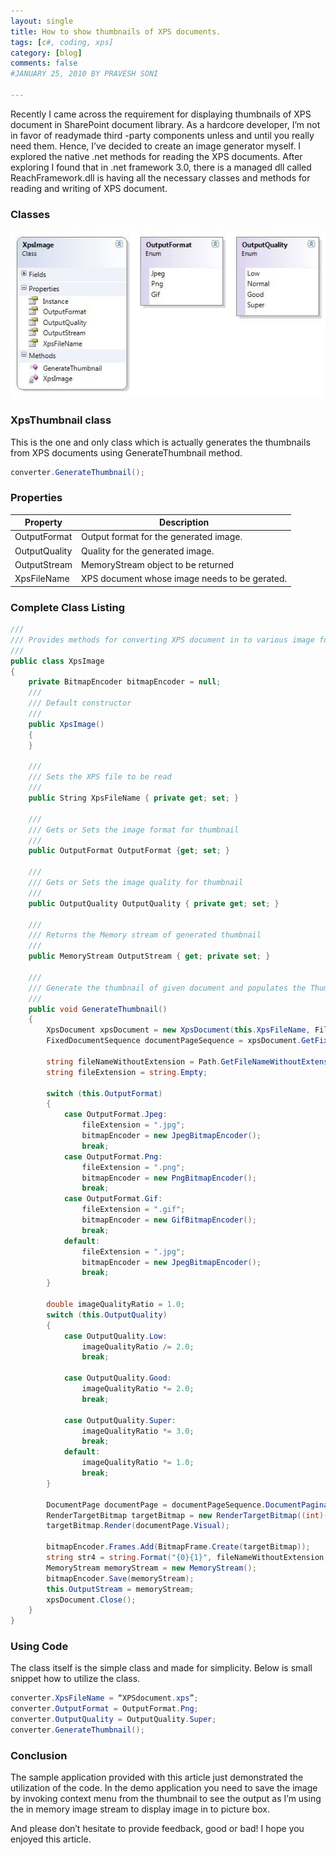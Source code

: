 ```yaml
---
layout: single
title: How to show thumbnails of XPS documents.
tags: [c#, coding, xps]
category: [blog]
comments: false
#JANUARY 25, 2010 BY PRAVESH SONI

---
```


Recently I came across the requirement for displaying thumbnails of XPS document in SharePoint document library. As a hardcore developer, I’m not in favor of readymade third -party components unless and until you really need them. Hence, I’ve decided to create an image generator myself. I explored the native .net methods for reading the XPS documents. After exploring I found that in .net framework 3.0, there is a managed dll called ReachFramework.dll is having all the necessary classes and methods for reading and writing of XPS document.

### Classes
![Class diagram - XPS document thumbnail generation](/siteassets/images/ClassDiagram.jpg "Class diagram - XPS document thumbnail generation")

### XpsThumbnail class

This is the one and only class which is actually generates the thumbnails from XPS documents using GenerateThumbnail method.

```csharp
converter.GenerateThumbnail();
```

### Properties

| Property          | Description                                   |
| ----------------- | --------------------------------------------  |
| OutputFormat	    | Output format for the generated image.        |
| OutputQuality	    | Quality for the generated image.              |
| OutputStream	    | MemoryStream object to be returned            |
| XpsFileName	    | XPS document whose image needs to be gerated. |



### Complete Class Listing

```csharp
///
/// Provides methods for converting XPS document in to various image format
///
public class XpsImage
{
    private BitmapEncoder bitmapEncoder = null;
    ///
    /// Default constructor
    ///
    public XpsImage()
    {
    }

    ///
    /// Sets the XPS file to be read
    ///
    public String XpsFileName { private get; set; }

    ///
    /// Gets or Sets the image format for thumbnail
    ///
    public OutputFormat OutputFormat {get; set; }

    ///
    /// Gets or Sets the image quality for thumbnail
    ///
    public OutputQuality OutputQuality { private get; set; }

    ///
    /// Returns the Memory stream of generated thumbnail
    ///
    public MemoryStream OutputStream { get; private set; }

    ///
    /// Generate the thumbnail of given document and populates the ThumbnailStream property
    ///
    public void GenerateThumbnail()
    {
        XpsDocument xpsDocument = new XpsDocument(this.XpsFileName, FileAccess.Read);
        FixedDocumentSequence documentPageSequence = xpsDocument.GetFixedDocumentSequence();

        string fileNameWithoutExtension = Path.GetFileNameWithoutExtension(this.XpsFileName);
        string fileExtension = string.Empty;

        switch (this.OutputFormat)
        {
            case OutputFormat.Jpeg:
                fileExtension = ".jpg";
                bitmapEncoder = new JpegBitmapEncoder();
                break;
            case OutputFormat.Png:
                fileExtension = ".png";
                bitmapEncoder = new PngBitmapEncoder();
                break;
            case OutputFormat.Gif:
                fileExtension = ".gif";
                bitmapEncoder = new GifBitmapEncoder();
                break;
            default:
                fileExtension = ".jpg";
                bitmapEncoder = new JpegBitmapEncoder();
                break;
        }

        double imageQualityRatio = 1.0;
        switch (this.OutputQuality)
        {
            case OutputQuality.Low:
                imageQualityRatio /= 2.0;
                break;

            case OutputQuality.Good:
                imageQualityRatio *= 2.0;
                break;

            case OutputQuality.Super:
                imageQualityRatio *= 3.0;
                break;
            default:
                imageQualityRatio *= 1.0;
                break;
        }

        DocumentPage documentPage = documentPageSequence.DocumentPaginator.GetPage(0);
        RenderTargetBitmap targetBitmap = new RenderTargetBitmap((int)(documentPage.Size.Width * imageQualityRatio), (int)(documentPage.Size.Height * imageQualityRatio), 96.0 * imageQualityRatio, 96.0 * imageQualityRatio, PixelFormats.Pbgra32);
        targetBitmap.Render(documentPage.Visual);

        bitmapEncoder.Frames.Add(BitmapFrame.Create(targetBitmap));
        string str4 = string.Format("{0}{1}", fileNameWithoutExtension, fileExtension);
        MemoryStream memoryStream = new MemoryStream();
        bitmapEncoder.Save(memoryStream);
        this.OutputStream = memoryStream;
        xpsDocument.Close();
    }
}
```
### Using Code

The class itself is the simple class and made for simplicity. Below is small snippet how to utilize the class.

```csharp
converter.XpsFileName = “XPSdocument.xps”;
converter.OutputFormat = OutputFormat.Png;
converter.OutputQuality = OutputQuality.Super;
converter.GenerateThumbnail();
```

### Conclusion

The sample application provided with this article just demonstrated the utilization of the code. In the demo application you need to save the image by invoking context menu from the thumbnail to see the output as I’m using the in memory image stream to display image in to picture box.

And please don’t hesitate to provide feedback, good or bad! I hope you enjoyed this article.
